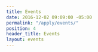 ```yaml
---
title: Events
date: 2016-12-02 09:09:00 -05:00
permalink: "/apply/events/"
position: 4
header_title: Events
layout: events
---
```


